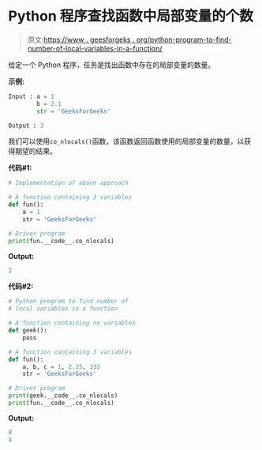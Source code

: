 # Python 程序查找函数中局部变量的个数

> 原文:[https://www . geesforgeks . org/python-program-to-find-number-of-local-variables-in-a-function/](https://www.geeksforgeeks.org/python-program-to-find-number-of-local-variables-in-a-function/)

给定一个 Python 程序，任务是找出函数中存在的局部变量的数量。

**示例:**

```py
Input : a = 1
        b = 2.1
        str = 'GeeksForGeeks'

Output : 3

```

我们可以使用`co_nlocals()`函数，该函数返回函数使用的局部变量的数量，以获得期望的结果。

**代码#1:**

```py
# Implementation of above approach

# A function containing 3 variables 
def fun():
    a = 1
    str = 'GeeksForGeeks'

# Driver program
print(fun.__code__.co_nlocals)
```

**Output:**

```py
2

```

**代码#2:**

```py
# Python program to find number of
# local variables in a function

# A function containing no variables 
def geek():
    pass

# A function containing 3 variables 
def fun():
    a, b, c = 1, 2.25, 333
    str = 'GeeksForGeeks'

# Driver program
print(geek.__code__.co_nlocals)
print(fun.__code__.co_nlocals)
```

**Output:**

```py
0
4

```